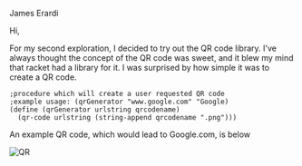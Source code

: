 James Erardi


Hi,

For my second exploration, I decided to try out the QR code library. I've always thought the concept of the QR code was sweet, and it blew my mind that racket had a library for it. I was surprised by how simple it was to create a QR code.

```racket
;procedure which will create a user requested QR code
;example usage: (qrGenerator "www.google.com" "Google)
(define (qrGenerator urlstring qrcodename)
  (qr-code urlstring (string-append qrcodename ".png")))
```

An example QR code, which would lead to Google.com, is below


![QR](http://i.imgur.com/EbfhNcw.png)
